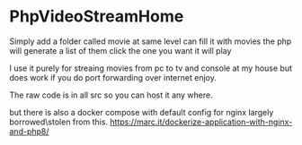 # PhpVideoStreamHome

Simply add a folder called movie at same level can fill it with movies the php will generate a list of them click the one you want it will play 


I use it purely for streaing movies from pc to tv and console at my house but does work if you do port forwarding over internet enjoy.


The raw code is in all src so you can host it any where.


but there is also a docker compose with default config for nginx largely borrowed\stolen from this.
https://marc.it/dockerize-application-with-nginx-and-php8/
